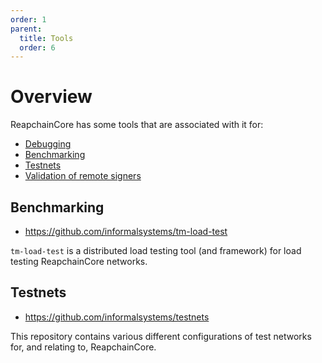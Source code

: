 ```yaml
---
order: 1
parent:
  title: Tools
  order: 6
---
```


# Overview

ReapchainCore has some tools that are associated with it for:

- [Debugging](./debugging.md)
- [Benchmarking](#benchmarking)
- [Testnets](#testnets)
- [Validation of remote signers](./remote-signer-validation.md)

## Benchmarking

- <https://github.com/informalsystems/tm-load-test>

`tm-load-test` is a distributed load testing tool (and framework) for load
testing ReapchainCore networks.

## Testnets

- <https://github.com/informalsystems/testnets>

This repository contains various different configurations of test networks for,
and relating to, ReapchainCore.

